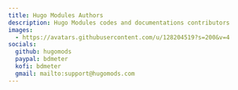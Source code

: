 ```yaml
---
title: Hugo Modules Authors
description: Hugo Modules codes and documentations contributors
images:
  - https://avatars.githubusercontent.com/u/128204519?s=200&v=4
socials:
  github: hugomods
  paypal: bdmeter
  kofi: bdmeter
  gmail: mailto:support@hugomods.com
---
```

